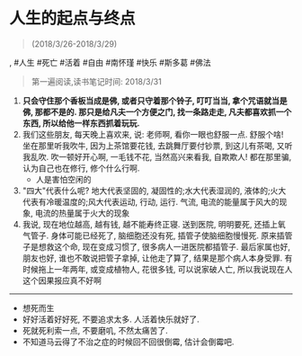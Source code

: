 # 人生的起点与终点

> (2018/3/26-2018/3/29)

, #人生 #死亡 #活着 #自由 #南怀瑾 #快乐 #斯多葛 #佛法

> 第一遍阅读,读书笔记时间: 2018/3/31

1. **只会守住那个香板当成是佛, 或者只守着那个铃子, 叮叮当当, 拿个咒语就当是佛, 那都不是的. 那只是给凡夫一个方便之门, 找一条路走走, 凡夫都喜欢抓一个东西, 所以给他一样东西抓着玩玩.**
2. 我们这些朋友, 每天晚上喜欢来, 说: 老师啊, 看你一眼也舒服一点. 舒服个啥! 坐在那里听我吹牛, 因为上茶馆要花钱, 去跳舞厅要付钞票, 到这儿有茶喝, 又听我乱吹. 吹一顿好开心啊, 一毛钱不花, 当然高兴来看我, 自欺欺人! 都在那里骗, 认为自己也在修行, 修个什么行啊.
    * 人是害怕空闲的
3. "四大"代表什么呢? 地大代表坚固的, 凝固性的;水大代表湿润的, 液体的;火大代表有冷暖温度的;风大代表运动, 行动, 运行. 气流, 电流的能量属于风大的现象, 电流的热量属于火大的现象
4. 我说, 现在地位越高, 越有钱, 越不能寿终正寝. 送到医院, 明明要死, 还插上氧气管子. 身体可能已经死了, 脑细胞还没有死, 插管子使脑细胞慢慢死. 原来插管子是想救这个命, 现在变成习惯了, 很多病人一进医院都插管子. 最后家属也好, 朋友也好, 谁也不敢说把管子拿掉, 让他走了算了, 结果是那个病人本身受罪. 有时候拖上一年两年, 或变成植物人, 花很多钱, 可以说家破人亡, 所以我说现在人这个因果报应真不好啊


----

* 想死而生
* 好好活着好好死, 不要追求太多. 人活着快乐就好了.
* 死就死利索一点, 不要磨叽, 不然太痛苦了.
* 不知道马云得了不治之症的时候回不回很倒霉, 估计会倒霉吧.

